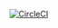 [![CircleCI](https://dl.circleci.com/status-badge/img/gh/KagisoLesomo/OTP/tree/main.svg?style=svg&circle-token=566fb8faa1a0c610c4679ca0be7f6679bf888a11)](https://dl.circleci.com/status-badge/redirect/gh/KagisoLesomo/OTP/tree/main)
